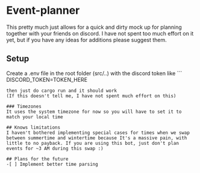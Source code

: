 # Event-planner
This pretty much just allows for a quick and dirty mock up for planning together with your friends on discord. I have not spent too much effort on it yet, but if you have any ideas for additions please suggest them.

## Setup
Create a .env file in the root folder (src/..) with the discord token like ```
DISCORD_TOKEN=TOKEN_HERE
```
then just do cargo run and it should work
(If this doesn't tell me, I have not spent much effort on this)

### Timezones
It uses the system timezone for now so you will have to set it to match your local time

## Knows limitations
I haven't bothered implementing special cases for times when we swap between summertime and wintertime because It's a massive pain, with little to no payback. If you are using this bot, just don't plan events for ~3 AM during this swap :)

## Plans for the future
-[ ] Implement better time parsing
